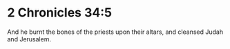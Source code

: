# 2 Chronicles 34:5

And he burnt the bones of the priests upon their altars, and cleansed Judah and Jerusalem.